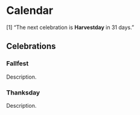 
# Calendar

\[1\] “The next celebration is **Harvestday** in 31 days.”

## Celebrations

### Fallfest

Description.

### Thanksday

Description.
